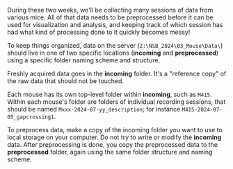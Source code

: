 During these two weeks, we'll be collecting many sessions of data from various mice. All of that data needs to be preprocessed before it can be used for visualization and analysis, and keeping track of which session has had what kind of processing done to it quickly becomes messy!

To keep things organized, data on the server (`Z:\NSB_2024\03_Mouse\Data\`) should live in one of two specific locations (**incoming** and **preprocessed**) using a specific folder naming scheme and structure. 

Freshly acquired data goes in the **incoming** folder. It's a "reference copy" of the raw data that should not be touched. 

Each mouse has its own top-level folder within **incoming**, such as `M415`. Within each mouse's folder are folders of individual recording sessions, that should be named `Mxxx-2024-07-yy_description`; for instance `M415-2024-07-05_gapcrossing1`.

To preprocess data, make a copy of the incoming folder you want to use to local storage on your computer. Do not try to write or modify the **incoming** data. After preprocessing is done, you copy the preprocessed data to the **preprocessed** folder, again using the same folder structure and naming scheme.
